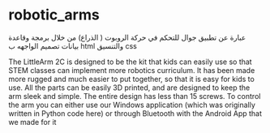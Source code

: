 # robotic_arms
عبارة عن تطبيق جوال للتحكم في حركة الروبوت ( الذراع) من خلال برمجة وقاعدة بيانات
تصميم الواجهه ب html والتنسيق css

The LittleArm 2C is designed to be the kit that kids can easily use so that STEM classes can implement more robotics curriculum. It has been made more rugged and much easier to put together, so that it is easy for kids to use.
All the parts can be easily 3D printed, and are designed to keep the arm sleek and simple. The entire design has less than 15 screws.
To control the arm you can either use our Windows application (which was originally written in Python code here) or through Bluetooth with the Android App that we made for it
